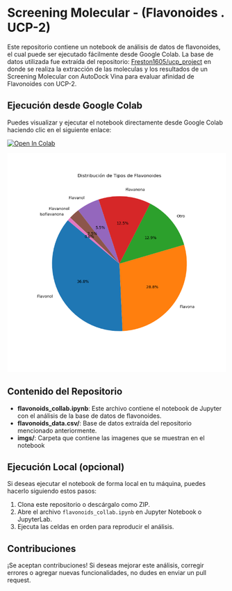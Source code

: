 # Screening Molecular - (Flavonoides . UCP-2)

Este repositorio contiene un notebook de análisis de datos de flavonoides, el cual puede ser ejecutado fácilmente desde Google Colab. 
La base de datos utilizada fue extraída del repositorio: [Freston1605/ucp_project](https://github.com/Freston1605/ucp_project) en donde se realiza la extracción de las moleculas y los resultados de un Screening Molecular con AutoDock Vina para evaluar afinidad de Flavonoides con UCP-2.

## Ejecución desde Google Colab

Puedes visualizar y ejecutar el notebook directamente desde Google Colab haciendo clic en el siguiente enlace:

[![Open In Colab](https://colab.research.google.com/assets/colab-badge.svg)](https://colab.research.google.com/github/mauriciocruzriveros/BasededatosFlavonoides/blob/main/flavonoids_collab.ipynb)

![Distribución de Tipos de Flavonoides](imgs/grafico_torta_flavonoides.png)


## Contenido del Repositorio

- **flavonoids_collab.ipynb**: Este archivo contiene el notebook de Jupyter con el análisis de la base de datos de flavonoides.
- **flavonoids_data.csv/**:  Base de datos extraída del repositorio mencionado anteriormente.
- **imgs/**: Carpeta que contiene las imagenes que se muestran en el notebook

## Ejecución Local (opcional)

Si deseas ejecutar el notebook de forma local en tu máquina, puedes hacerlo siguiendo estos pasos:

1. Clona este repositorio o descárgalo como ZIP.
2. Abre el archivo `flavonoids_collab.ipynb` en Jupyter Notebook o JupyterLab.
3. Ejecuta las celdas en orden para reproducir el análisis.

## Contribuciones

¡Se aceptan contribuciones! Si deseas mejorar este análisis, corregir errores o agregar nuevas funcionalidades, no dudes en enviar un pull request.
